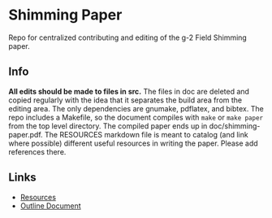# Shimming Paper
Repo for centralized contributing and editing of the g-2 Field Shimming paper.

## Info
**All edits should be made to files in src.**  The files in doc are deleted and copied regularly with the idea that it separates the build area from the editing area.  The only dependencies are gnumake, pdflatex, and bibtex.  The repo includes a Makefile, so the document compiles with `make` or `make paper` from the top level directory.  The compiled paper ends up in doc/shimming-paper.pdf.  The RESOURCES markdown file is meant to catalog (and link where possible) different useful resources in writing the paper.  Please add references there.

## Links
- [Resources](https://github.com/mwsmith2/shimming-paper/blob/master/RESOURCES.md)
- [Outline Document](https://docs.google.com/spreadsheets/d/1tcBuT7S9s6ryzLnRyj5q81tYOcKzDCbBkIkM4ZFofyo/edit#gid=0)
